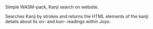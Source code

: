 Simple WASM-pack, Kanji search on website.

Searches Kanji by strokes and returns the HTML elements of the kanji details about its on- and kun- readings within Joyo.

